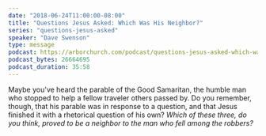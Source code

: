 ```yaml
---
date: "2018-06-24T11:00:00-08:00"
title: "Questions Jesus Asked: Which Was His Neighbor?"
series: "questions-jesus-asked"
speaker: "Dave Swenson"
type: message
podcast: https://arborchurch.com/podcast/questions-jesus-asked-which-was-his-neighbor.m4a
podcast_bytes: 26664695 
podcast_duration: 35:58
---
```


Maybe you've heard the parable of the Good Samaritan, the humble man who stopped to help a fellow traveler others passed by. Do you remember, though, that his parable was in response to a question, and that Jesus finished it with a rhetorical question of his own? *Which of these three, do you think, proved to be a neighbor to the man who fell among the robbers?*
